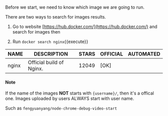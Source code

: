 Before we start, we need to know which image we are going to run.

There are two ways to search for images results.

1. Go to website [https://hub.docker.com/](https://hub.docker.com/)
and search for images then

2. Run `docker search nginx`{{execute}}

| NAME  | DESCRIPTION              | STARS | OFFICIAL  | AUTOMATED |
|-------|--------------------------|-------|-----------|-----------|
| nginx | Official build of Nginx. | 12049 | [OK]      |           |

#### Note
If the name of the images **NOT** starts with `{username}/`, then it's a offical one.
Images uploaded by users ALWAYS start with user name.

Such as `fengyuanyang/node-chrome-debug-video-start`
